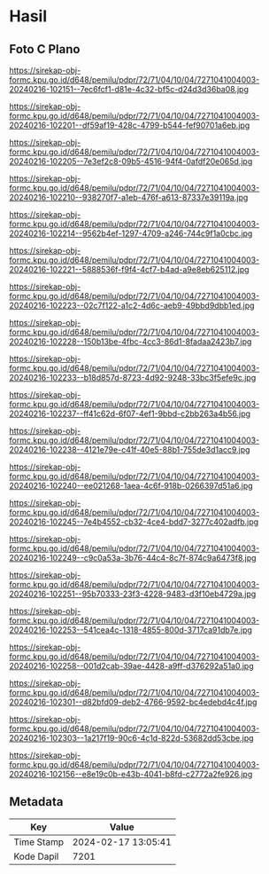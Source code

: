 # Hasil

## Foto C Plano

https://sirekap-obj-formc.kpu.go.id/d648/pemilu/pdpr/72/71/04/10/04/7271041004003-20240216-102151--7ec6fcf1-d81e-4c32-bf5c-d24d3d36ba08.jpg

https://sirekap-obj-formc.kpu.go.id/d648/pemilu/pdpr/72/71/04/10/04/7271041004003-20240216-102201--df59af19-428c-4799-b544-fef90701a6eb.jpg

https://sirekap-obj-formc.kpu.go.id/d648/pemilu/pdpr/72/71/04/10/04/7271041004003-20240216-102205--7e3ef2c8-09b5-4516-94f4-0afdf20e065d.jpg

https://sirekap-obj-formc.kpu.go.id/d648/pemilu/pdpr/72/71/04/10/04/7271041004003-20240216-102210--938270f7-a1eb-476f-a613-87337e39119a.jpg

https://sirekap-obj-formc.kpu.go.id/d648/pemilu/pdpr/72/71/04/10/04/7271041004003-20240216-102214--9562b4ef-1297-4709-a246-744c9f1a0cbc.jpg

https://sirekap-obj-formc.kpu.go.id/d648/pemilu/pdpr/72/71/04/10/04/7271041004003-20240216-102221--5888536f-f9f4-4cf7-b4ad-a9e8eb625112.jpg

https://sirekap-obj-formc.kpu.go.id/d648/pemilu/pdpr/72/71/04/10/04/7271041004003-20240216-102223--02c7f122-a1c2-4d6c-aeb9-49bbd9dbb1ed.jpg

https://sirekap-obj-formc.kpu.go.id/d648/pemilu/pdpr/72/71/04/10/04/7271041004003-20240216-102228--150b13be-4fbc-4cc3-86d1-8fadaa2423b7.jpg

https://sirekap-obj-formc.kpu.go.id/d648/pemilu/pdpr/72/71/04/10/04/7271041004003-20240216-102233--b18d857d-8723-4d92-9248-33bc3f5efe9c.jpg

https://sirekap-obj-formc.kpu.go.id/d648/pemilu/pdpr/72/71/04/10/04/7271041004003-20240216-102237--ff41c62d-6f07-4ef1-9bbd-c2bb263a4b56.jpg

https://sirekap-obj-formc.kpu.go.id/d648/pemilu/pdpr/72/71/04/10/04/7271041004003-20240216-102238--4121e79e-c41f-40e5-88b1-755de3d1acc9.jpg

https://sirekap-obj-formc.kpu.go.id/d648/pemilu/pdpr/72/71/04/10/04/7271041004003-20240216-102240--ee021268-1aea-4c6f-918b-0266397d51a6.jpg

https://sirekap-obj-formc.kpu.go.id/d648/pemilu/pdpr/72/71/04/10/04/7271041004003-20240216-102245--7e4b4552-cb32-4ce4-bdd7-3277c402adfb.jpg

https://sirekap-obj-formc.kpu.go.id/d648/pemilu/pdpr/72/71/04/10/04/7271041004003-20240216-102249--c9c0a53a-3b76-44c4-8c7f-874c9a6473f8.jpg

https://sirekap-obj-formc.kpu.go.id/d648/pemilu/pdpr/72/71/04/10/04/7271041004003-20240216-102251--95b70333-23f3-4228-9483-d3f10eb4729a.jpg

https://sirekap-obj-formc.kpu.go.id/d648/pemilu/pdpr/72/71/04/10/04/7271041004003-20240216-102253--541cea4c-1318-4855-800d-3717ca91db7e.jpg

https://sirekap-obj-formc.kpu.go.id/d648/pemilu/pdpr/72/71/04/10/04/7271041004003-20240216-102258--001d2cab-39ae-4428-a9ff-d376292a51a0.jpg

https://sirekap-obj-formc.kpu.go.id/d648/pemilu/pdpr/72/71/04/10/04/7271041004003-20240216-102301--d82bfd09-deb2-4766-9592-bc4edebd4c4f.jpg

https://sirekap-obj-formc.kpu.go.id/d648/pemilu/pdpr/72/71/04/10/04/7271041004003-20240216-102303--1a217f19-90c6-4c1d-822d-53682dd53cbe.jpg

https://sirekap-obj-formc.kpu.go.id/d648/pemilu/pdpr/72/71/04/10/04/7271041004003-20240216-102156--e8e19c0b-e43b-4041-b8fd-c2772a2fe926.jpg


## Metadata

| Key        | Value               |
| ---------- | ------------------- |
| Time Stamp | 2024-02-17 13:05:41 |
| Kode Dapil | 7201                |



